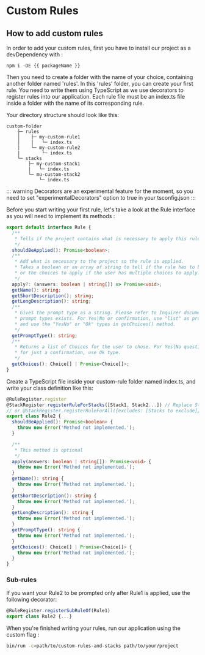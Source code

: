 # Custom Rules

## How to add custom rules

In order to add your custom rules, first you have to install our project as a devDependency with :

`npm i -DE {{ packageName }}`

Then you need to create a folder with the name of your choice, containing another folder named 'rules'.
In this 'rules' folder, you can create your first rule. You need to write them using TypeScript as we use decorators to register rules into our application.
Each rule file must be an index.ts file inside a folder with the name of its corresponding rule.

Your directory structure should look like this:

```
custom-folder
    ├─ rules
    │    ├─ my-custom-rule1
    │    |   └─ index.ts
    |    └─ my-custom-rule2
    |        └─ index.ts
    └─ stacks
        ├─ my-custom-stack1
        |   └─ index.ts
        └─ mu-custom-stack2
            └─ index.ts
```

::: warning
Decorators are an experimental feature for the moment, so you need to set "experimentalDecorators" option to true in your tsconfig.json
:::

Before you start writing your first rule, let's take a look at the Rule interface as you will need to implement its methods :

```ts
export default interface Rule {
  /**
   * Tells if the project contains what is necessary to apply this rule.
   */
  shouldBeApplied(): Promise<boolean>;
  /**
   * Add what is necessary to the project so the rule is applied.
   * Takes a boolean or an array of string to tell if the rule has to be applied,
   * or the choices to apply if the user has multiple choices to apply.
   */
  apply?: (answers: boolean | string[]) => Promise<void>;
  getName(): string;
  getShortDescription(): string;
  getLongDescription(): string;
  /**
   * Gives the prompt type as a string. Please refer to Inquirer documentation to know which
   * prompt types exists. For Yes|No or confirmation, use "list" as prompt type,
   * and use the "YesNo" or "Ok" types in getChoices() method.
   */
  getPromptType(): string;
  /**
   * Returns a list of Choices for the user to chose. For Yes|No question, use native YesNo type,
   * for just a confirmation, use Ok type.
   */
  getChoices(): Choice[] | Promise<Choice[]>;
}
```

Create a TypeScript file inside your custom-rule folder named index.ts, and write your class definition like this:

```ts
@RuleRegister.register
@StackRegister.registerRuleForStacks([Stack1, Stack2...]) // Replace Stack1, Stack2... with Stack classes
// or @StackRegister.registerRuleForAll({excludes: [Stacks to exclude]})
export class Rule2 {
  shouldBeApplied(): Promise<boolean> {
    throw new Error('Method not implemented.');
  }

  /**
   * This method is optional
   */
  apply(answers: boolean | string[]): Promise<void> {
    throw new Error('Method not implemented.');
  }
  getName(): string {
    throw new Error('Method not implemented.');
  }
  getShortDescription(): string {
    throw new Error('Method not implemented.');
  }
  getLongDescription(): string {
    throw new Error('Method not implemented.');
  }
  getPromptType(): string {
    throw new Error('Method not implemented.');
  }
  getChoices(): Choice[] | Promise<Choice[]> {
    throw new Error('Method not implemented.');
  }
}
```

### Sub-rules

If you want your Rule2 to be prompted only after Rule1 is applied, use the following decorator:

```ts
@RuleRegister.registerSubRuleOf(Rule1)
export class Rule2 {...}
```

When you're finished writing your rules, run our application using the custom flag :

```bash
bin/run -c=path/to/custom-rules-and-stacks path/to/your/project
```

<script>
export default {
    computed: {
        packageName: function() {
            const parsedPackage = require('../../package.json');

            return parsedPackage.name;
        }
    }
}
</script>
